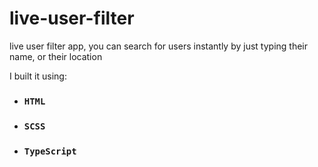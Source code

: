 # live-user-filter
live user filter app, you can search for users instantly by just typing their name, or their location

I built it using:
- ### `HTML`
- ### `SCSS`
- ### `TypeScript`

